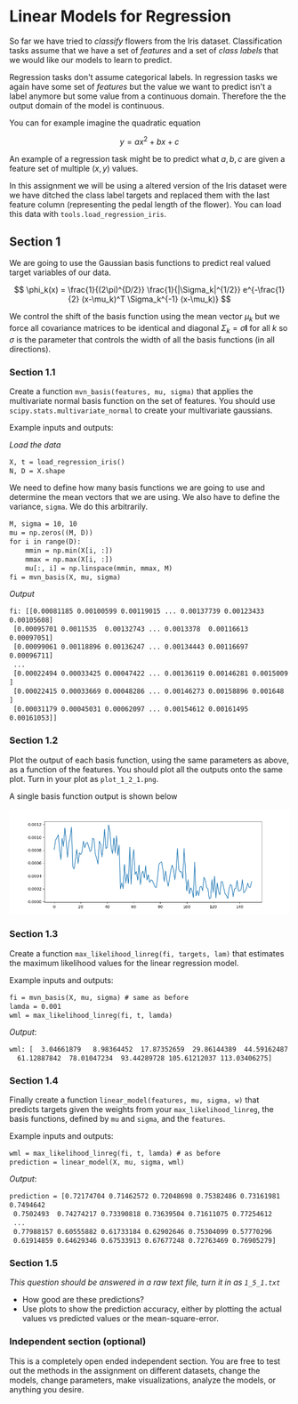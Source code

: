 # Linear Models for Regression

So far we have tried to *classify* flowers from the Iris dataset. Classification tasks assume that we have a set of *features* and a set of *class labels* that we would like our models to learn to predict.

Regression tasks don't assume categorical labels. In regression tasks we again have some set of *features* but the value we want to predict isn't a label anymore but some value from a continuous domain. Therefore the the output domain of the model is continuous.

You can for example imagine the quadratic equation

$$
    y = ax^2 + bx + c
$$

An example of a regression task might be to predict what $a, b, c$ are given a feature set of multiple $(x, y)$ values.

In this assignment we will be using a altered version of the Iris dataset were we have ditched the class label targets and replaced them with the last feature column (representing the pedal length of the flower). You can load this data with `tools.load_regression_iris`.

## Section 1
We are going to use the Gaussian basis functions to predict real valued target variables of our data.

$$
    \phi_k(x) = \frac{1}{(2\pi)^{D/2}} \frac{1}{|\Sigma_k|^{1/2}} e^{-\frac{1}{2} (x-\mu_k)^T \Sigma_k^{-1} (x-\mu_k)}
$$

We control the shift of the basis function using the mean vector $\mu_k$  but we force all covariance matrices to be identical and diagonal $\Sigma_k = \sigma\mathbf{I}$ for all $k$ so $\sigma$ is the parameter that controls the width of all the basis functions (in all directions).

### Section 1.1
Create a function `mvn_basis(features, mu, sigma)` that applies the multivariate normal basis function on the set of features. You should use `scipy.stats.multivariate_normal` to create your multivariate gaussians.

Example inputs and outputs:

*Load the data*
```
X, t = load_regression_iris()
N, D = X.shape
```

We need to define how many basis functions we are going to use and determine the mean vectors that we are using. We also have to define the variance, `sigma`. We do this arbitrarily.

```
M, sigma = 10, 10
mu = np.zeros((M, D))
for i in range(D):
    mmin = np.min(X[i, :])
    mmax = np.max(X[i, :])
    mu[:, i] = np.linspace(mmin, mmax, M)
fi = mvn_basis(X, mu, sigma)
```

*Output*
```
fi: [[0.00081185 0.00100599 0.00119015 ... 0.00137739 0.00123433 0.00105608]
 [0.00095701 0.0011535  0.00132743 ... 0.0013378  0.00116613 0.00097051]
 [0.00099061 0.00118896 0.00136247 ... 0.00134443 0.00116697 0.00096711]
 ...
 [0.00022494 0.00033425 0.00047422 ... 0.00136119 0.00146281 0.0015009 ]
 [0.00022415 0.00033669 0.00048286 ... 0.00146273 0.00158896 0.001648  ]
 [0.00031179 0.00045031 0.00062097 ... 0.00154612 0.00161495 0.00161053]]
```

### Section 1.2

Plot the output of each basis function, using the same parameters as above, as a function of the features. You should plot all the outputs onto the same plot. Turn in your plot as `plot_1_2_1.png`.

A single basis function output is shown below

![Single basis function](images/single_basis.png)


### Section 1.3

Create a function `max_likelihood_linreg(fi, targets, lam)` that estimates the maximum likelihood values for the linear regression model.

Example inputs and outputs:
```
fi = mvn_basis(X, mu, sigma) # same as before
lamda = 0.001
wml = max_likelihood_linreg(fi, t, lamda)
```
*Output*:
```
wml: [  3.04661879   8.98364452  17.87352659  29.86144389  44.59162487
  61.12887842  78.01047234  93.44289728 105.61212037 113.03406275]
```

### Section 1.4
Finally create a function `linear_model(features, mu, sigma, w)` that predicts targets given the weights from your `max_likelihood_linreg`, the basis functions, defined by `mu` and `sigma`, and the `features`.

Example inputs and outputs:

```
wml = max_likelihood_linreg(fi, t, lamda) # as before
prediction = linear_model(X, mu, sigma, wml)
```
*Output*:
```
prediction = [0.72174704 0.71462572 0.72048698 0.75382486 0.73161981 0.7494642
 0.7502493  0.74274217 0.73390818 0.73639504 0.71611075 0.77254612
 ...
 0.77988157 0.60555882 0.61733184 0.62902646 0.75304099 0.57770296
 0.61914859 0.64629346 0.67533913 0.67677248 0.72763469 0.76905279]
```

### Section 1.5
*This question should be answered in a raw text file, turn it in as `1_5_1.txt`*

- How good are these predictions?
- Use plots to show the prediction accuracy, either by plotting the actual values vs predicted values or the mean-square-error.

### Independent section (optional)
This is a completely open ended independent section. You are free to test out the methods in the assignment on different datasets, change the models, change parameters, make visualizations, analyze the models, or anything you desire.

